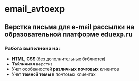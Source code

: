 # email_avtoexp

## Верстка письма для e-mail рассылки на образовательной платформе eduexp.ru

<h3>Работа выполнена на:</h3>
<ul>
    <li><b>HTML, CSS</b> (без дополнительных библиотек)</li>
    <li><b>Табличная</b> верстка</li>
    <li>Учет особенностей <b>различных почтовых</b> клиентов</li>
    <li>Учет <b>темной темы</b> в почтовых клиентах</li>
</ul>